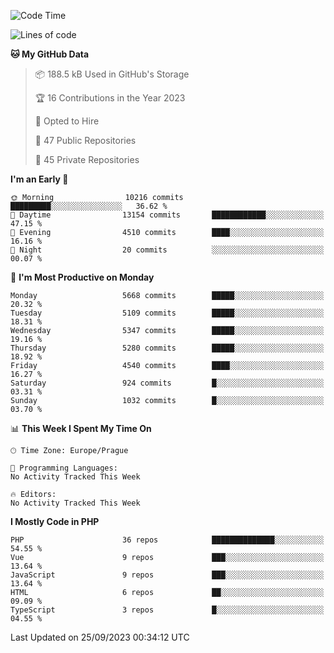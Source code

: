 <!--START_SECTION:waka-->
![Code Time](http://img.shields.io/badge/Code%20Time-1%2C583%20hrs%2058%20mins-blue)

![Lines of code](https://img.shields.io/badge/From%20Hello%20World%20I%27ve%20Written-9.1%20million%20lines%20of%20code-blue)

**🐱 My GitHub Data** 

> 📦 188.5 kB Used in GitHub's Storage 
 > 
> 🏆 16 Contributions in the Year 2023
 > 
> 💼 Opted to Hire
 > 
> 📜 47 Public Repositories 
 > 
> 🔑 45 Private Repositories 
 > 
**I'm an Early 🐤** 

```text
🌞 Morning                10216 commits       █████████░░░░░░░░░░░░░░░░   36.62 % 
🌆 Daytime                13154 commits       ████████████░░░░░░░░░░░░░   47.15 % 
🌃 Evening                4510 commits        ████░░░░░░░░░░░░░░░░░░░░░   16.16 % 
🌙 Night                  20 commits          ░░░░░░░░░░░░░░░░░░░░░░░░░   00.07 % 
```
📅 **I'm Most Productive on Monday** 

```text
Monday                   5668 commits        █████░░░░░░░░░░░░░░░░░░░░   20.32 % 
Tuesday                  5109 commits        █████░░░░░░░░░░░░░░░░░░░░   18.31 % 
Wednesday                5347 commits        █████░░░░░░░░░░░░░░░░░░░░   19.16 % 
Thursday                 5280 commits        █████░░░░░░░░░░░░░░░░░░░░   18.92 % 
Friday                   4540 commits        ████░░░░░░░░░░░░░░░░░░░░░   16.27 % 
Saturday                 924 commits         █░░░░░░░░░░░░░░░░░░░░░░░░   03.31 % 
Sunday                   1032 commits        █░░░░░░░░░░░░░░░░░░░░░░░░   03.70 % 
```


📊 **This Week I Spent My Time On** 

```text
🕑︎ Time Zone: Europe/Prague

💬 Programming Languages: 
No Activity Tracked This Week

🔥 Editors: 
No Activity Tracked This Week
```

**I Mostly Code in PHP** 

```text
PHP                      36 repos            ██████████████░░░░░░░░░░░   54.55 % 
Vue                      9 repos             ███░░░░░░░░░░░░░░░░░░░░░░   13.64 % 
JavaScript               9 repos             ███░░░░░░░░░░░░░░░░░░░░░░   13.64 % 
HTML                     6 repos             ██░░░░░░░░░░░░░░░░░░░░░░░   09.09 % 
TypeScript               3 repos             █░░░░░░░░░░░░░░░░░░░░░░░░   04.55 % 
```




 Last Updated on 25/09/2023 00:34:12 UTC
<!--END_SECTION:waka-->
<!--
**AlexKratky/AlexKratky** is a ✨ _special_ ✨ repository because its `README.md` (this file) appears on your GitHub profile.

Here are some ideas to get you started:

- 🔭 I’m currently working on ...
- 🌱 I’m currently learning ...
- 👯 I’m looking to collaborate on ...
- 🤔 I’m looking for help with ...
- 💬 Ask me about ...
- 📫 How to reach me: ...
- 😄 Pronouns: ...
- ⚡ Fun fact: ...
-->
